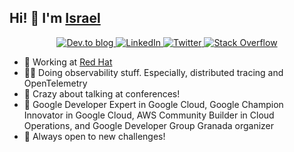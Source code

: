 ## Hi! 👋 I'm [Israel](http://iblancasa.com)
<p align="center">

<p align="center"> 
  <a href="https://dev.to/iblancasa">
    <img alt="Dev.to blog" src="https://img.shields.io/badge/dev.to-0A0A0A?style=for-the-badge&logo=dev.to&logoColor=white">
  </a>
  <a href="https://www.linkedin.com/in/iblancasa/">
    <img alt="LinkedIn" src="https://img.shields.io/badge/linkedin%20-%230077B5.svg?&style=for-the-badge&logo=linkedin&logoColor=white"/>
  </a>
  <a href="https://twitter.com/iblancasa">
    <img alt="Twitter" src="https://img.shields.io/badge/Twitter%20-%231DA1F2.svg?&style=for-the-badge&logo=Twitter&logoColor=white"/>
  </a>
  <a href="https://stackoverflow.com/users/3372108/iblancasa">
    <img alt="Stack Overflow" src="https://img.shields.io/badge/-Stack%20overflow-FE7A16?style=for-the-badge&logo=stack-overflow&logoColor=white"/>
  </a>
</p>

- :office: Working at [Red Hat](https://www.redhat.com/)
- 🧙‍♂️ Doing observability stuff. Especially, distributed tracing and OpenTelemetry
- :speech_balloon: Crazy about talking at conferences!
- :rocket: Google Developer Expert in Google Cloud, Google Champion Innovator in Google Cloud, AWS Community Builder in Cloud Operations, and Google Developer Group Granada organizer
- 👯 Always open to new challenges!
